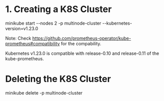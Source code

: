 # 1. Creating a K8S Cluster

minikube start --nodes 2 -p multinode-cluster  --kubernetes-version=v1.23.0

Note: Check https://github.com/prometheus-operator/kube-prometheus#compatibility for the compability.

Kubernetes v1.23.0 is compatible with release-0.10 and release-0.11 of the kube-prometheus.


# Deleting the K8S Cluster
minikube delete -p multinode-cluster




